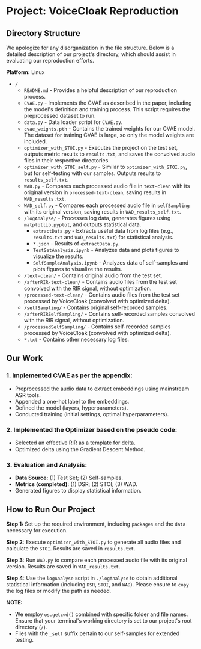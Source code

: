 # Project: VoiceCloak Reproduction

## Directory Structure

We apologize for any disorganization in the file structure. Below is a detailed description of our project's directory, which should assist in evaluating our reproduction efforts.

**Platform:** Linux

- `/`
  - `README.md` - Provides a helpful description of our reproduction process.
  - `CVAE.py` - Implements the CVAE as described in the paper, including the model's definition and training process. This script requires the preprocessed dataset to run.
  - `data.py` - Data loader script for `CVAE.py`.
  - `cvae_weights.pth` - Contains the trained weights for our CVAE model. The dataset for training CVAE is large, so only the model weights are included.
  - `optimizer_with_STOI.py` - Executes the project on the test set, outputs metric results to `results.txt`, and saves the convolved audio files in their respective directories.
  - `optimizer_with_STOI_self.py` - Similar to `optimizer_with_STOI.py`, but for self-testing with our samples. Outputs results to `results_self.txt`.
  - `WAD.py` - Compares each processed audio file in `text-clean` with its original version in `processed-text-clean`, saving results in `WAD_results.txt`.
  - `WAD_self.py` - Compares each processed audio file in `selfSampling` with its original version, saving results in `WAD_results_self.txt`.
  - `/logAnalyse/` - Processes log data, generates figures using `matplotlib.pyplot`, and outputs statistical data.
    - `extractData.py` - Extracts useful data from log files (e.g., `results.txt` and `WAD_results.txt`) for statistical analysis.
    - `*.json` - Results of `extractData.py`.
    - `TestSetAnalysis.ipynb` - Analyzes data and plots figures to visualize the results.
    - `SelfSampleAnalysis.ipynb` - Analyzes data of self-samples and plots figures to visualize the results.
  - `/text-clean/` - Contains original audio from the test set.
  - `/afterRIR-text-clean/` - Contains audio files from the test set convolved with the RIR signal, without optimization.
  - `/processed-text-clean/` - Contains audio files from the test set processed by VoiceCloak (convolved with optimized delta).
  - `/selfSampling/` - Contains original self-recorded samples.
  - `/afterRIRSelfSampling/` - Contains self-recorded samples convolved with the RIR signal, without optimization.
  - `/processedSelfSampling/` - Contains self-recorded samples processed by VoiceCloak (convolved with optimized delta).
  - `*.txt` - Contains other necessary log files.

## Our Work

### 1. Implemented CVAE as per the appendix:

- Preprocessed the audio data to extract embeddings using mainstream ASR tools.
- Appended a one-hot label to the embeddings.
- Defined the model (layers, hyperparameters).
- Conducted training (initial settings, optimal hyperparameters).

### 2. Implemented the Optimizer based on the pseudo code:

- Selected an effective RIR as a template for delta.
- Optimized delta using the Gradient Descent Method.

### 3. Evaluation and Analysis:

- **Data Source:** (1) Test Set; (2) Self-samples.
- **Metrics (completed):** (1) DSR; (2) STOI; (3) WAD.
- Generated figures to display statistical information.

## How to Run Our Project

**Step 1:** Set up the required environment, including `packages` and the `data` necessary for execution.

**Step 2:** Execute `optimizer_with_STOI.py` to generate all audio files and calculate the `STOI`. Results are saved in `results.txt`.

**Step 3:** Run `WAD.py` to compare each processed audio file with its original version. Results are saved in `WAD_results.txt`.

**Step 4:** Use the `logAnalyse` script in `./logAnalyse` to obtain additional statistical information (including `DSR`, `STOI`, and `WAD`). Please ensure to `copy` the log files or modify the path as needed.

**NOTE:**

- We employ `os.getcwd()` combined with specific folder and file names. Ensure that your terminal's working directory is set to our project's root directory (`/`).
- Files with the `_self` suffix pertain to our self-samples for extended testing.
